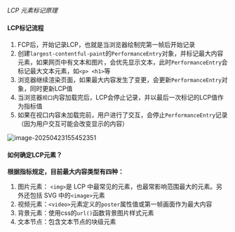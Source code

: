 *LCP 元素标记原理*

#### LCP标记流程

1. FCP后，开始记录LCP，也就是当浏览器绘制完第一帧后开始记录
2. 创建`largest-contentful-paint`的`PerformanceEntry`对象，并标记最大内容元素，如果网页中有文本和图片，会优先显示文本，此时`PerformanceEntry`会标记最大文本元素，如`<p> <h1>`等
3. 浏览器继续渲染页面，如果最大内容发生了变更，会更新`PerformanceEntry`对象，同时更新LCP值
4. 当浏览器`视口`内容加载完后，LCP会停止记录，并以最后一次标记的LCP值作为指标值
5. 如果在视口内容未加载完前，用户进行了交互，会停止`PerformanceEntry`记录（因为用户交互可能会改变显示的内容）

![image-20250423155452351](https://oss.yanquankun.cn/oss-cdn/image-20250423155452351.png!watermark)

#### 如何确定LCP元素？

**根据指标规定，目前最大内容类型有四种：**

1. 图片元素： `<img>`是 LCP 中最常见的元素，也最常影响范围最大的元素。另外还包括 SVG 中的`<image>`元素
2. 视频元素：`<video>`元素定义的`poster`属性值或第一帧画面作为最大内容
3. 背景元素：使用css的`url()`函数背景图片样式元素
4. 文本节点：包含文本节点的块级元素

